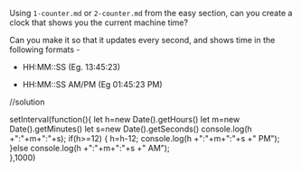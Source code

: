 Using `1-counter.md` or `2-counter.md` from the easy section, can you create a
clock that shows you the current machine time?

Can you make it so that it updates every second, and shows time in the following formats - 

 - HH:MM::SS (Eg. 13:45:23)

 - HH:MM::SS AM/PM (Eg 01:45:23 PM)


//solution

setInterval(function(){
  let h=new Date().getHours()
  let m=new Date().getMinutes()
  let s=new Date().getSeconds()
  console.log(h +":"+m+":"+s);
  if(h>=12)
    {
        h=h-12;
        console.log(h +":"+m+":"+s +" PM");
    }else
    console.log(h +":"+m+":"+s +" AM");    
},1000)